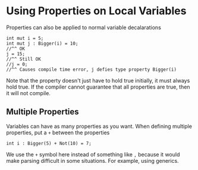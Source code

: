 # Using Properties on Local Variables

Properties can also be applied to normal variable decalarations

```dep
int mut i = 5;
int mut j : Bigger(i) = 10;
//^^ OK
j = 15;
//^^ Still OK
//j = 0;
//^^ Causes compile time error, j defies type property Bigger(i)
```

Note that the property doesn't just have to hold true initially, it must always hold true. If the compiler cannot guarantee that all properties are true, then it will not compile.

## Multiple Properties

Variables can have as many properties as you want. When defining multiple properties, put a `+` between the properties

```dep
int i : Bigger(5) + Not(10) = 7;
```

We use the `+` symbol here instead of something like `,` because it would make parsing difficult in some situations. For example, using generics.
